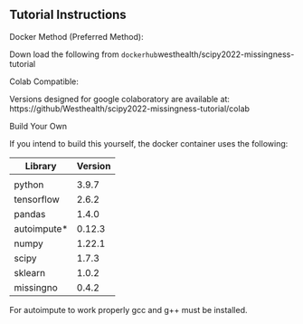 ## Tutorial Instructions

Docker Method (Preferred Method):

Down load the following from `dockerhub`westhealth/scipy2022-missingness-tutorial

Colab Compatible:

Versions designed for google colaboratory are available at: https://github/Westhealth/scipy2022-missingness-tutorial/colab

Build Your Own

If you intend to build this yourself, the docker container uses the following:



| Library     | Version |
| ----------- | ------- |
|             |         |
| python      | 3.9.7   |
| tensorflow  | 2.6.2   |
| pandas      | 1.4.0   |
| autoimpute* | 0.12.3  |
| numpy       | 1.22.1  |
| scipy       | 1.7.3   |
| sklearn     | 1.0.2   |
| missingno   | 0.4.2   |

For autoimpute to work properly gcc and g++ must be installed.